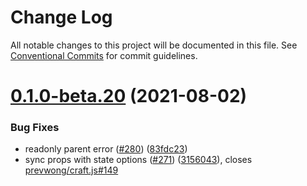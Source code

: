 # Change Log

All notable changes to this project will be documented in this file.
See [Conventional Commits](https://conventionalcommits.org) for commit guidelines.

# [0.1.0-beta.20](https://github.com/prevwong/craft.js/compare/v0.1.0-beta.19...v0.1.0-beta.20) (2021-08-02)


### Bug Fixes

* readonly parent error ([#280](https://github.com/prevwong/craft.js/issues/280)) ([83fdc23](https://github.com/prevwong/craft.js/commit/83fdc232213b1b504679e50efb21cf708f23e069))
* sync <Editor /> props with state options ([#271](https://github.com/prevwong/craft.js/issues/271)) ([3156043](https://github.com/prevwong/craft.js/commit/3156043232b7e88f39e313b70f00bfb91ba830a3)), closes [prevwong/craft.js#149](https://github.com/prevwong/craft.js/issues/149)
